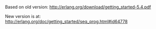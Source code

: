Based on old version:
http://erlang.org/download/getting_started-5.4.pdf


New version is at:
http://erlang.org/doc/getting_started/seq_prog.html#id64778

